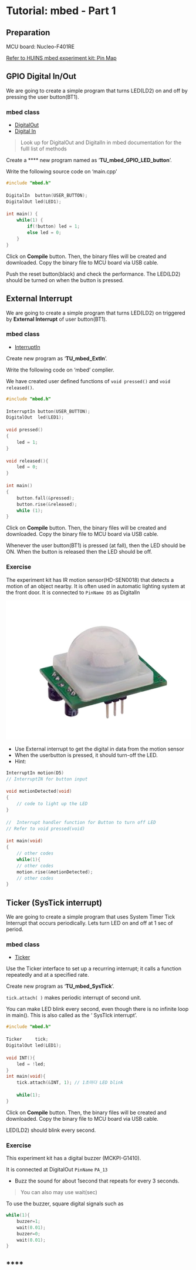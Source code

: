 # Tutorial: mbed - Part 1

## Preparation

MCU board: Nucleo-F401RE



[Refer to HUINS mbed experiment kit: Pin Map](../experiment-hardware/huins-embedded-kit.md#pin-map)

## **GPIO Digital In/Out**

We are going to create a simple program that turns LED(LD2) on and off by pressing the user button(BT1).&#x20;

### mbed class

* [DigitalOut ](https://os.mbed.com/docs/mbed-os/v6.13/apis/digitalout.html)
* [Digital In](https://os.mbed.com/docs/mbed-os/v6.13/apis/digitalin.html)

> Look up for DigitalOut and DigitalIn in mbed documentation for the fulll list of methods

Create a **** new program named as  ‘**TU\_mbed\_GPIO\_LED\_button**’.

Write the following source code on ‘main.cpp’

```cpp
#include "mbed.h"

DigitalIn  button(USER_BUTTON);
DigitalOut led(LED1);

int main() {
    while(1) {
        if(!button) led = 1;
        else led = 0;
    }
}
```

Click on **Compile** button. Then, the binary files will be created and downloaded. Copy the binary file to MCU board via USB cable.&#x20;

Push the reset button(black) and check the performance. The LED(LD2)  should be turned on when the button is pressed.



## **External** Interrupt

We are going to create a simple program that turns LED(LD2) on triggered by **External Interrupt** of user button(BT1).&#x20;

### mbed class

* [InterruptIn](https://os.mbed.com/docs/mbed-os/v6.13/apis/interruptin.html)



Create new program as ‘**TU\_mbed\_ExtIn**’.

Write the following code on ‘mbed’ complier.&#x20;

We have created user defined functions of  `void pressed()` and `void released()`.&#x20;



```cpp
#include "mbed.h"

InterruptIn button(USER_BUTTON); 
DigitalOut  led(LED1);

void pressed()
{
    led = 1; 
}

void released(){
    led = 0;
}

int main()
{
    button.fall(&pressed);
    button.rise(&released);
    while (1);
}
```

Click on **Compile** button. Then, the binary files will be created and downloaded. Copy the binary file to MCU board via USB cable.&#x20;

Whenever the user button(BT1) is pressed (at fall), then the LED should be ON. When the button is released then the LED should be off.&#x20;



### Exercise

The experiment kit has IR motion sensor(HD-SEN0018) that detects a motion of an object nearby. It is often used in automatic lighting system at the front door.  It is connected to `PinName D5` as DigitalIn

![](<../../.gitbook/assets/image (95).png>)

* Use External interrupt to get the digital in data from the motion sensor
* When the userbutton is pressed,  it should turn-off the LED.
* Hint: &#x20;

```cpp
InterruptIn motion(D5)
// InterruptIN for button input

void motionDetected(void)
{
    // code to light up the LED
}

//  Interrupt handler function for Button to turn off LED
// Refer to void pressed(void)

int main(void)
{
    // other codes
    while(1){
    // other codes
    motion.rise(&motionDetected);
    // other codes
}

```



## Ticker (SysTick interrupt)

We are going to create a simple program that uses System Timer Tick Interrupt that occurs periodically. Lets turn LED on and off at 1 sec of period.&#x20;

### mbed class

* [Ticker](https://os.mbed.com/docs/mbed-os/v6.13/apis/ticker.html)

Use the Ticker interface to set up a recurring interrupt; it calls a function repeatedly and at a specified rate.

Create new program as ‘**TU\_mbed\_SysTick**’.

`tick.attach( )`  makes periodic interrupt of second unit.&#x20;

You can make LED blink every second, even though there is no infinite loop in main(). This is also called  as the ‘ SysTIck interrupt’.&#x20;

```cpp
#include "mbed.h"

Ticker     tick;
DigitalOut led(LED1);

void INT(){
    led = !led;      
}
int main(void){
    tick.attach(&INT, 1); // 1초마다 LED blink

    while(1);
}
```

Click on **Compile** button. Then, the binary files will be created and downloaded. Copy the binary file to MCU board via USB cable.&#x20;

LED(LD2) should blink every second.



### Exercise

This experiment kit has a digital buzzer (MCKPI-G1410).

It is connected at DigitalOut  `PinName`  `PA_13`

* Buzz the sound for about 1second that repeats for every 3 seconds.&#x20;

> You can also may use  wait(sec)&#x20;

To use the buzzer, square digital signals such as

```cpp
while(1){
    buzzer=1;
    wait(0.01);
    buzzer=0;
    wait(0.01);
}
```

## ****
